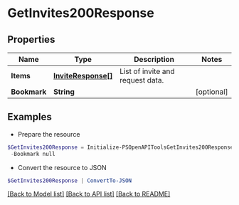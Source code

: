 # GetInvites200Response
## Properties

Name | Type | Description | Notes
------------ | ------------- | ------------- | -------------
**Items** | [**InviteResponse[]**](InviteResponse.md) | List of invite and request data. | 
**Bookmark** | **String** |  | [optional] 

## Examples

- Prepare the resource
```powershell
$GetInvites200Response = Initialize-PSOpenAPIToolsGetInvites200Response  -Items null `
 -Bookmark null
```

- Convert the resource to JSON
```powershell
$GetInvites200Response | ConvertTo-JSON
```

[[Back to Model list]](../README.md#documentation-for-models) [[Back to API list]](../README.md#documentation-for-api-endpoints) [[Back to README]](../README.md)


